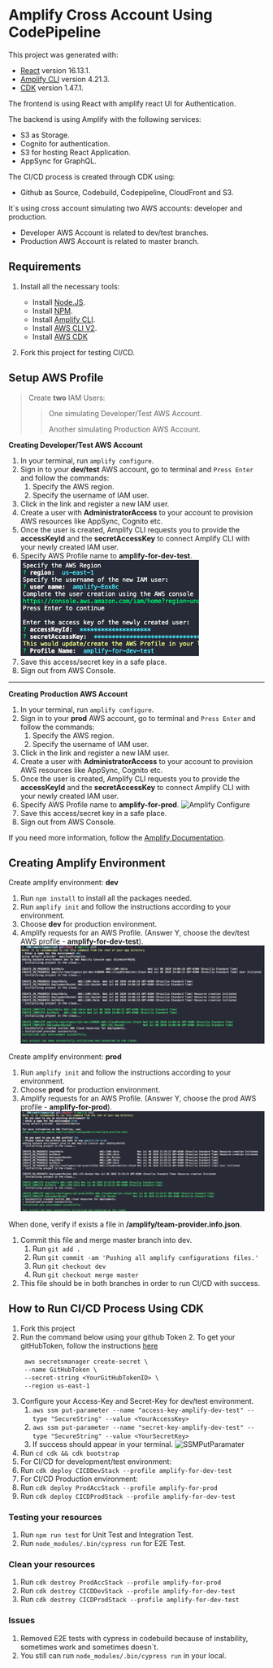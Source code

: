 # Amplify Cross Account Using CodePipeline

This project was generated with:
 - [React](https://github.com/facebook/react) version 16.13.1.
 - [Amplify CLI](https://github.com/aws-amplify/amplify-cli) version 4.21.3.
 - [CDK](https://github.com/aws/aws-cdk) version 1.47.1.

The frontend is using React with amplify react UI for Authentication.

The backend is using Amplify with the following services:
- S3 as Storage.
- Cognito for authentication.
- S3 for hosting React Application.
- AppSync for GraphQL.

The CI/CD process is created through CDK using:
- Github as Source, Codebuild, Codepipeline, CloudFront and S3.

It`s using cross account simulating two AWS accounts: developer and production.
- Developer AWS Account is related to dev/test branches.
- Production AWS Account is related to master branch.


## Requirements
1. Install all the necessary tools:
   - Install [Node.JS](https://nodejs.org/en/download/).
   - Install [NPM](https://www.npmjs.com/get-npm).
   - Install [Amplify CLI](https://docs.amplify.aws/cli/start/install).
   - Install [AWS CLI V2](https://docs.aws.amazon.com/pt_br/cli/latest/userguide/cli-chap-install.html).
   - Install [AWS CDK](https://github.com/aws/aws-cdk)

2. Fork this project for testing CI/CD.

## Setup AWS Profile
>Create **two** IAM Users:
>>One simulating Developer/Test AWS Account.
>>
>>Another simulating Production AWS Account.

**Creating Developer/Test AWS Account**
1. In your terminal, run `amplify configure`.
2. Sign in to your **dev/test** AWS account, go to terminal and `Press Enter` and follow the commands:
   1. Specify the AWS region.
   2. Specify the username of IAM user.
3. Click in the link and register a new IAM user.
4. Create a user with **AdministratorAccess** to your account to provision AWS resources like AppSync, Cognito etc.
5. Once the user is created, Amplify CLI requests you to provide the **accessKeyId** and the **secretAccessKey** to connect Amplify CLI with your newly created IAM user.
6. Specify AWS Profile name to **amplify-for-dev-test**.
![AmplifyDevTestProfile](img/amplify_configure.png)
7. Save this access/secret key in a safe place.
7. Sign out from AWS Console.

---

**Creating Production AWS Account**
1. In your terminal, run `amplify configure`.
2. Sign in to your **prod** AWS account, go to terminal and `Press Enter` and follow the commands:
   1. Specify the AWS region.
   2. Specify the username of IAM user.
3. Click in the link and register a new IAM user.
4. Create a user with **AdministratorAccess** to your account to provision AWS resources like AppSync, Cognito etc.
5. Once the user is created, Amplify CLI requests you to provide the **accessKeyId** and the **secretAccessKey** to connect Amplify CLI with your newly created IAM user.
6. Specify AWS Profile name to **amplify-for-prod**.
![Amplify Configure](img/amplify_configure_prod.png)
7. Save this access/secret key in a safe place.
7. Sign out from AWS Console.

If you need more information, follow the [Amplify Documentation](https://docs.amplify.aws/start/getting-started/installation/q/integration/angular#option-1-watch-the-video-guide).



## Creating Amplify Environment

Create amplify environment: **dev**
1. Run `npm install` to install all the packages needed.
2. Run `amplify init` and follow the instructions according to your environment.
3. Choose **dev** for production environment.
4. Amplify requests for an AWS Profile. (Answer Y, choose the dev/test AWS profile - **amplify-for-dev-test**).
![AmplifyDevTestProfile](img/amplifyDev.png)

Create amplify environment: **prod**
1. Run `amplify init` and follow the instructions according to your environment.
2. Choose **prod** for production environment.
3. Amplify requests for an AWS Profile. (Answer Y, choose the prod AWS profile - **amplify-for-prod**).
    ![AmplifyProdProfile](img/amplifyProd.png)

When done, verify if exists a file in **/amplify/team-provider.info.json**.
1. Commit this file and merge master branch into dev.
   1. Run `git add .`
   2. Run `git commit -am 'Pushing all amplify configurations files.'`
   3. Run `git checkout dev`
   4. Run `git checkout merge master`
2. This file should be in both branches in order to run CI/CD with success.

## How to Run CI/CD Process Using CDK

1. Fork this project
1. Run the command below using your github Token
   2. To get your gitHubToken, follow the instructions [here](https://docs.aws.amazon.com/codepipeline/latest/userguide/GitHub-authentication.html)
   ```
    aws secretsmanager create-secret \
    --name GitHubToken \
    --secret-string <YourGitHubTokenID> \
    --region us-east-1
    ```
3. Configure your Access-Key and Secret-Key for dev/test environment.
   1. `aws ssm put-parameter --name "access-key-amplify-dev-test" --type "SecureString" --value <YourAccessKey>`
   2. `aws ssm put-parameter --name "secret-key-amplify-dev-test" --type "SecureString" --value <YourSecretKey>`
   3. If success should appear in your terminal.
   ![SSMPutParamater](img/ssm_put_parameter.png)
2. Run `cd cdk && cdk bootstrap`
3. For CI/CD for development/test environment:
  1. Run `cdk deploy CICDDevStack --profile amplify-for-dev-test`
4. For CI/CD Production environment:
  1. Run `cdk deploy ProdAccStack --profile amplify-for-prod`
  2. Run `cdk deploy CICDProdStack --profile amplify-for-dev-test`

### Testing your resources

1. Run `npm run test` for Unit Test and Integration Test.
2. Run `node_modules/.bin/cypress run` for E2E Test.

### Clean your resources
1. Run `cdk destroy ProdAccStack --profile amplify-for-prod`
2. Run `cdk destroy CICDDevStack --profile amplify-for-dev-test`
3. Run `cdk destroy CICDProdStack --profile amplify-for-dev-test`


### Issues

1. Removed E2E tests with cypress in codebuild because of instability, sometimes work and sometimes doesn`t.
  1. You still can run `node_modules/.bin/cypress run` in your local.

